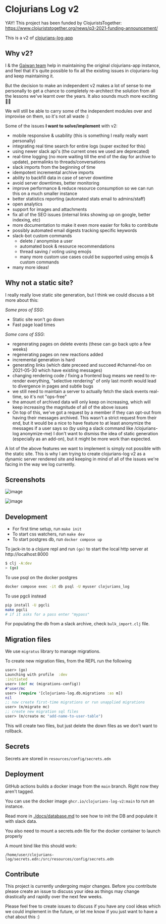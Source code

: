# Clojurians Log v2

YAY! This project has been funded by ClojuristsTogether: https://www.clojuriststogether.org/news/q3-2021-funding-announcement/

This is a v2 of [clojurians-log-app](https://github.com/clojureverse/clojurians-log-app) 

## Why v2?

I & the [Gaiwan team](https://gaiwan.co) help in maintaining the original
clojurians-app instance, and feel that it's quite possible to fix all the existing
issues in clojurians-log and keep maintaining it.

But the decision to make an independent v2 makes a lot of sense to me personally
to get a chance to completely re-architect the solution from all the lessons
we've learnt over the years. It also sounds much more exciting 🙈🙈

We will still be able to carry some of the independent modules over and
improvise on them, so it's not all waste :)

Some of the issues **I want to solve/implement** with v2:
- mobile responsive & usability (this is something I really really want personally)
- integrating real time search for entire logs (super excited for this)
- using newer slack api's (the current ones we used are deprecated)
- real-time logging (no more waiting till the end of the day for
archive to update), permalinks to threads/conversations
- slack imports from the beginning of time
- idempotent incremental archive imports
- ability to backfill data in case of server downtime
- avoid server downtimes, better monitoring
- improve performance & reduce resource consumption so we can
run this on a much smaller instance
- better statistics reporting (automated stats email to admins/staff)
- open analytics 
- support for images and attachments
- fix all of the SEO issues (internal links showing up on google, better indexing, etc)
- more documentation to make it even more easier for folks to contribute 
- possibly automated email digests tracking specific keywords
- slack-bot custom commands
  - delete / anonymise a user
  - automated book & resource recommendations
  - thread saving / voting using emojis
  - many more custom use cases could be supported using emojis & custom commands
- many more ideas!

## Why not a static site?

I really really love static site generation, but I think we could discuss a bit
more about this:

*Some pros of SSG*:
- Static site won't go down
- Fast page load times

*Some cons of SSG*:
- regenerating pages on delete events (these can go back upto a few weeks)
- regenerating pages on new reactions added 
- incremental generation is hard
- generating links (which date preceed and succeed #channel-foo on 2021-05-30
which have existing messages)
- changing rendering code / fixing a frontend bug means we need to re-render
everything, "selective rendering" of only last month would lead to divergence in
pages and subtle bugs
- we still need to maintain a server to actually fetch the slack events
real-time, so it's not "ops-free"
- the amount of archived data will only keep on increasing, which will keep
increasing the magnitude of all of the above issues
- On top of this, we've got a request by a member if they can opt-out from
having their messages archived. This wasn't a strict request from their end, but
it would be a nice to have feature to at least anonymize the messages if a user
says so (by using a slack command like /clojurians-log anonymize-me) I don't
want to dismiss the idea of static generation (especially as an add-on), but it
might be more work than expected.

A lot of the above features we want to implement is simply not possible with the
static site. This is why I am trying to create clojurians-log v2 as a dynamic
server rendered site and keeping in mind of all of the issues we're facing in
the way we log currently.

## Screenshots

![image](https://user-images.githubusercontent.com/4194289/129220923-e922ad97-43d0-4af6-9f30-9c3cf4d15054.png)

![image](https://user-images.githubusercontent.com/4194289/129221132-1f8e4594-828f-4b19-98ed-a47291e042b7.png)

## Development

* For first time setup, run `make init`
* To start css watchers, run `make dev`
* To start postgres db, run `docker compose up`

To jack-in to a clojure repl and run `(go)` to start the local http server at http://localhost:8000

``` sh
$ clj -A:dev
> (go)
```

To use psql on the docker postgres

``` sh
docker compose exec -it db psql -U myuser clojurians_log
```

To use pgcli instead

``` sh
pip install -U pgcli
make pgcli 
# if it asks for a pass enter "mypass"
```

For populating the db from a slack archive, check `bulk_import.clj` file.

## Migration files

We use `migratus` library to manage migrations.

To create new migration files, from the REPL run the following

```clojure
user> (go)
Launching with profile  :dev
:initiated
user> (def mc (migrations-config))
#'user/mc
user> (require '[clojurians-log.db.migrations :as m])
nil
;; now create first-time migrations or run unapplied migrations
user> (m/migrate mc)
;; create new migration sql files
user> (m/create mc "add-name-to-user-table")
```

This will create two files, but just delete the down files as we don't want to rollback.

## Secrets

Secrets are stored in `resources/config/secrets.edn`

## Deployment

GitHub actions builds a docker image from the `main` branch. Right now they aren't tagged.

You can use the docker image `ghcr.io/clojurians-log-v2:main` to run an instance.

Read more in [./docs/database.md](./docs/database.md) to see how to init the DB and populate it with slack data.

You also need to mount a secrets.edn file for the docker container to launch properly

A mount bind like this should work:

`/home/user/clojurians-log/secrets.edn:/src/resources/config/secrets.edn`

## Contribute

This project is currently undergoing major changes. Before you contribute please
create an issue to discuss your idea as things may change drastically and
rapidly over the next few weeks.

Please feel free to create issues to discuss if you have any cool ideas which we could
implement in the future, or let me know if you just want to have a chat about this :)
